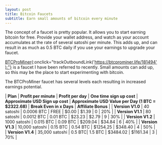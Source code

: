 ```yaml
---
layout: post
title: Bitcoin Faucets
subtitle: Earn small amounts of bitcoin every minute
---
```


The concept of a faucet is pretty popular.  It allows you to start earning bitcoin for free.
Provide your wallet address, and watch as your account accumulates at the rate of several
satoshi per minute.  This adds up, and can result in as much as 0.5 BTC daily if you use your
earnings to upgrade your faucet.

[BTCProMiner](https://btcprominer.life/181494){:onclick="trackOutboundLink('https://btcprominer.life/181494');"} is a faucet I have been referred to recently.
Small amounts can add up, so this may be the place to start experimenting with bitcoin.

The BTCProMiner faucet has several levels each resulting in increased earnings potential.

| **Plan** | **Profit per minute** | **Profit per day** | **One time sign up cost** | **Approximate USD Sign up cost** | **Approximate USD Value per Day (1 BTC = $2322.68)** | **Break Even in x Days** | **Affiliate Bonus** |
| **Version V1.0** | 40 satoshi | 0.0006 BTC | FREE | $0.00 | $1.39 | 0 | 20% |
| **Version V1.1** | 80 satoshi | 0.0012 BTC | 0.01 BTC | $23.23 | $2.79 | 9 | 30% |
| **Version V1.2** | 1000 satoshi | 0.015 BTC | 0.09 BTC | $209.04 | $34.84 | 6 | 40% |
| **Version V1.3** | 10,000 satoshi | 0.15 BTC | 0.54 BTC | $1254.25 | $348.40 | 4 | 50% |
| **Version V1.4** | 35,000 satoshi | 0.5 BTC| 1.5 BTC | $3484.02 | $1161.34 | 3 | 70% |
